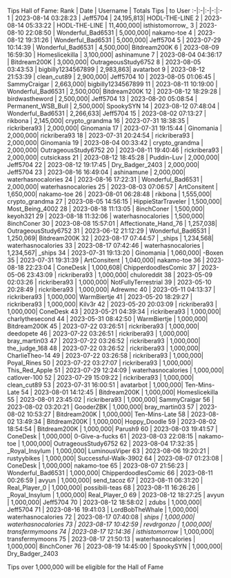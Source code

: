 Tips Hall of Fame:
Rank | Date | Username | Totals Tips | to User
:-|:-|:-|-:|:-
1 | 2023-08-14 03:28:23 | Jeff5704 | 24,195,813| HODL-THE-LINE
2 | 2023-08-14 05:33:22 | HODL-THE-LINE | 11,400,000| isthistomorrow_
3 | 2023-08-10 22:08:50 | Wonderful_Bad6531 | 5,000,000| nakamo-toe
4 | 2023-08-12 19:31:26 | Wonderful_Bad6531 | 5,000,000| Jeff5704
5 | 2023-07-29 10:14:39 | Wonderful_Bad6531 | 4,500,000| Bitdream200K
6 | 2023-08-09 16:59:30 | Homeslicekilla | 3,100,000| ashinamune
7 | 2023-08-04 04:36:17 | Bitdream200K | 3,000,000| OutrageousStudy6752
8 | 2023-08-05 03:43:53 | bigbilly1234567899 | 2,983,863| avatarbot
9 | 2023-08-12 21:53:39 | clean_cut89 | 2,900,000| Jeff5704
10 | 2023-08-05 01:06:45 | SammyCraigar | 2,663,000| bigbilly1234567899
11 | 2023-08-11 10:19:00 | Wonderful_Bad6531 | 2,500,000| Bitdream200K
12 | 2023-08-12 18:29:28 | birdwastheword | 2,500,000| Jeff5704
13 | 2023-08-20 05:08:54 | Permanent_WSB_Bull | 2,500,000| SpookySYN
14 | 2023-08-12 07:48:04 | Wonderful_Bad6531 | 2,266,633| Jeff5704
15 | 2023-08-02 07:13:27 | rikbona | 2,145,000| crypto_grandma
16 | 2023-07-31 18:38:35 | rickribera93 | 2,000,000| Ginomania
17 | 2023-07-31 19:15:44 | Ginomania | 2,000,000| rickribera93
18 | 2023-07-31 20:24:54 | rickribera93 | 2,000,000| Ginomania
19 | 2023-08-04 00:33:42 | crypto_grandma | 2,000,000| OutrageousStudy6752
20 | 2023-08-11 19:40:46 | rickribera93 | 2,000,000| cutsickass
21 | 2023-08-12 18:45:28 | Puddin-Luv | 2,000,000| Jeff5704
22 | 2023-08-12 19:17:45 | Dry_Badger_2403 | 2,000,000| Jeff5704
23 | 2023-08-16 16:49:04 | ashinamune | 2,000,000| waterhasnocalories
24 | 2023-08-16 17:22:31 | Wonderful_Bad6531 | 2,000,000| waterhasnocalories
25 | 2023-08-03 07:06:57 | ArtConsitent | 1,650,000| nakamo-toe
26 | 2023-08-01 06:28:48 | rikbona | 1,555,000| crypto_grandma
27 | 2023-08-05 14:56:15 | HippieStarTraveler | 1,500,000| Most_Being_4002
28 | 2023-08-18 11:13:05 | 8inchConer | 1,500,000| keyoh321
29 | 2023-08-18 11:32:06 | waterhasnocalories | 1,500,000| 8inchConer
30 | 2023-08-08 15:57:01 | Affectionate_Hand_76 | 1,257,038| OutrageousStudy6752
31 | 2023-06-12 21:12:29 | Wonderful_Bad6531 | 1,250,069| Bitdream200K
32 | 2023-08-17 07:44:57 | _ships | 1,234,568| waterhasnocalories
33 | 2023-08-17 07:42:46 | waterhasnocalories | 1,234,567| _ships
34 | 2023-07-31 19:13:20 | Ginomania | 1,060,000| -Boxen
35 | 2023-07-31 19:31:39 | ArtConsitent | 1,040,000| nakamo-toe
36 | 2023-08-18 22:23:04 | ConeDesk | 1,000,608| ChipperdoodlesComic
37 | 2023-05-06 23:43:09 | rickribera93 | 1,000,000| chuloreddit
38 | 2023-05-09 02:03:26 | rickribera93 | 1,000,000| NotFullyTerrestrial
39 | 2023-05-10 20:28:49 | rickribera93 | 1,000,000| Adrewmc
40 | 2023-05-11 04:13:37 | rickribera93 | 1,000,000| WarmBiertje
41 | 2023-05-20 18:29:27 | rickribera93 | 1,000,000| Kilv3r
42 | 2023-05-20 20:03:09 | rickribera93 | 1,000,000| ConeDesk
43 | 2023-05-21 04:39:34 | rickribera93 | 1,000,000| charlythesecond
44 | 2023-05-31 08:42:50 | WarmBiertje | 1,000,000| Bitdream200K
45 | 2023-07-22 03:26:51 | rickribera93 | 1,000,000| deedopete
46 | 2023-07-22 03:26:51 | rickribera93 | 1,000,000| bray_martin03
47 | 2023-07-22 03:26:52 | rickribera93 | 1,000,000| the_judge_168
48 | 2023-07-22 03:26:52 | rickribera93 | 1,000,000| CharlieTheo-14
49 | 2023-07-22 03:26:58 | rickribera93 | 1,000,000| Poyal_Rines
50 | 2023-07-22 03:27:07 | rickribera93 | 1,000,000| This_Red_Apple
51 | 2023-07-29 12:24:09 | waterhasnocalories | 1,000,000| catlover-100
52 | 2023-07-29 15:09:22 | rickribera93 | 1,000,000| clean_cut89
53 | 2023-07-31 16:00:51 | avatarbot | 1,000,000| Ten-Mins-Late
54 | 2023-08-01 14:12:45 | Bitdream200K | 1,000,000| Homeslicekilla
55 | 2023-08-01 23:45:02 | rickribera93 | 1,000,000| SammyCraigar
56 | 2023-08-02 03:20:21 | GooderZBK | 1,000,000| bray_martin03
57 | 2023-08-02 10:53:27 | Bitdream200K | 1,000,000| Ten-Mins-Late
58 | 2023-08-02 13:49:34 | Bitdream200K | 1,000,000| Hoppy_Doodle
59 | 2023-08-02 18:54:54 | Bitdream200K | 1,000,000| Parush9
60 | 2023-08-03 19:41:57 | ConeDesk | 1,000,000| 0-Give-a-fucks
61 | 2023-08-03 22:08:15 | nakamo-toe | 1,000,000| OutrageousStudy6752
62 | 2023-08-04 17:32:35 | _Royal_Insylum | 1,000,000| LuminousViper
63 | 2023-08-06 19:20:21 | rustyybikes | 1,000,000| Successful-Walk-3902
64 | 2023-08-07 01:23:08 | ConeDesk | 1,000,000| nakamo-toe
65 | 2023-08-07 21:56:23 | Wonderful_Bad6531 | 1,000,000| ChipperdoodlesComic
66 | 2023-08-11 00:26:59 | avyun | 1,000,000| send_tacoz
67 | 2023-08-11 06:31:20 | Real_Player_0 | 1,000,000| possibili-teas
68 | 2023-08-11 16:26:26 | _Royal_Insylum | 1,000,000| Real_Player_0
69 | 2023-08-12 18:27:25 | avyun | 1,000,000| Jeff5704
70 | 2023-08-12 18:58:02 | zdubs | 1,000,000| Jeff5704
71 | 2023-08-16 19:41:03 | LordBobTheWhale | 1,000,000| waterhasnocalories
72 | 2023-08-17 07:40:08 | _ships | 1,000,000| waterhasnocalories
73 | 2023-08-17 10:42:59 | revdrgonzo | 1,000,000| transfermymoons
74 | 2023-08-17 12:14:36 | isthistomorrow_ | 1,000,000| transfermymoons
75 | 2023-08-17 21:50:13 | waterhasnocalories | 1,000,000| 8inchConer
76 | 2023-08-19 14:45:00 | SpookySYN | 1,000,000| Dry_Badger_2403

Tips over 1,000,000 will be eligible for the Hall of Fame
